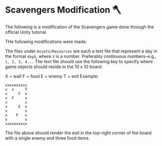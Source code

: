 # Scavengers Modification :axe:
The following is a modification of the Scavengers game done through the official Unity tutorial.

THe following modifications were made:

The files under `Assets/Resources` are each a text file that represent a day in the format `dayX`, where `X` is a number. Preferably continuous numbers–e.g., `1, 2, 3, 4...`
The text file should use the following key to specify where game objects should reside in the 10 x 10 board:

X = wall
F = food
E = enemy
T = exit
Example:

```
xxxxxxxxxx
x  x     T
x     F  x 
x  F     x 
x        x
x     E  x
x        x 
x    F   x
x        x 
xxxxxxxxxx
```

The file above should render the exit in the top-right corner of the board with a single enemy and three food items.
